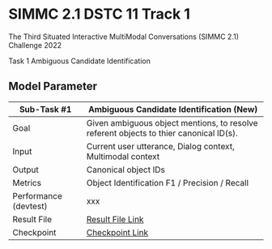 # SIMMC 2.1 DSTC 11 Track 1

The Third Situated Interactive MultiModal Conversations (SIMMC 2.1) Challenge 2022

Task 1 Ambiguous Candidate Identification

## **Model Parameter**

| Sub-Task #1 | Ambiguous Candidate Identification (New) |
|---------|---------------------------------------------------------------------------------------------------------------------------------------|
| Goal | Given ambiguous object mentions, to resolve referent objects to thier canonical ID(s). |
| Input | Current user utterance, Dialog context, Multimodal context |
| Output |  Canonical object IDs |
| Metrics | Object Identification F1 / Precision / Recall |
| Performance (devtest) | xxx |
| Result File | [Result File Link](result) |
| Checkpoint | [Checkpoint Link](save_model) |